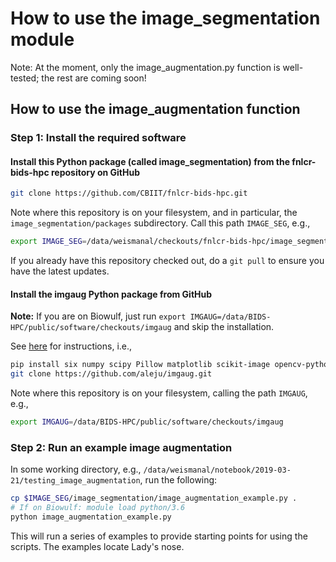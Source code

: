 # How to use the image_segmentation module

Note: At the moment, only the image_augmentation.py function is well-tested; the rest are coming soon!

## How to use the image_augmentation function

### Step 1: Install the required software

#### Install this Python package (called image_segmentation) from the fnlcr-bids-hpc repository on GitHub

```bash
git clone https://github.com/CBIIT/fnlcr-bids-hpc.git
```

Note where this repository is on your filesystem, and in particular, the `image_segmentation/packages` subdirectory.  Call this path `IMAGE_SEG`, e.g.,

```bash
export IMAGE_SEG=/data/weismanal/checkouts/fnlcr-bids-hpc/image_segmentation/packages
```

If you already have this repository checked out, do a `git pull` to ensure you have the latest updates.

#### Install the imgaug Python package from GitHub

**Note:** If you are on Biowulf, just run `export IMGAUG=/data/BIDS-HPC/public/software/checkouts/imgaug` and skip the installation.

See [here](https://imgaug.readthedocs.io/en/latest/source/installation.html) for instructions, i.e.,

```bash
pip install six numpy scipy Pillow matplotlib scikit-image opencv-python imageio Shapely
git clone https://github.com/aleju/imgaug.git
```

Note where this repository is on your filesystem, calling the path `IMGAUG`, e.g.,

```bash
export IMGAUG=/data/BIDS-HPC/public/software/checkouts/imgaug
```

### Step 2: Run an example image augmentation

In some working directory, e.g., `/data/weismanal/notebook/2019-03-21/testing_image_augmentation`, run the following:

```bash
cp $IMAGE_SEG/image_segmentation/image_augmentation_example.py .
# If on Biowulf: module load python/3.6
python image_augmentation_example.py
```

This will run a series of examples to provide starting points for using the scripts.  The examples locate Lady's nose.